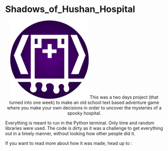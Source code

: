 # Shadows_of_Hushan_Hospital
<p align="center">
<img src="https://github.com/PuddingNight/Shadows_of_Hushan_Hospital/blob/master/hospital2.png" width="250" height="250">
This was a two days project (that turned into one week) to make an old school text based adventure game where you make your own decisions in order to uncover the mysteries of a spooky hospital.
</p>

Everything is meant to run in the Python terminal. Only time and random libraries were used. The code is dirty as it was a challenge to get everything out in a timely manner, without looking how other people did it.

If you want to read more about how it was made, head up to :
